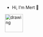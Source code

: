 - Hi, I’m Mert 👋 




<div>
          <a href="https://www.linkedin.com/in/mert-kaim/" target="_blank">
          <img src="https://cdn-icons-png.flaticon.com/512/145/145807.png" alt="drawing" width="60"/>
     </a>
</div>




<!---
kaimmrt/kaimmrt is a ✨ special ✨ repository because its `README.md` (this file) appears on your GitHub profile.
You can click the Preview link to take a look at your changes.
--->
